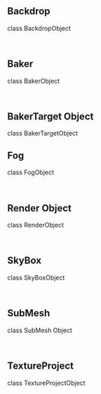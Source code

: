 
<br>



## Backdrop

class BackdropObject

<br>

## Baker

class BakerObject

<br>

##  BakerTarget Object
class BakerTargetObject
<br>

## Fog

class FogObject

<br>

## Render Object

class RenderObject

<br>

## SkyBox

class SkyBoxObject

<br>

## SubMesh

class SubMesh Object

<br>

## TextureProject

class TextureProjectObject

<br>

